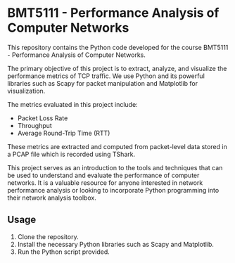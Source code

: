 # BMT5111 - Performance Analysis of Computer Networks

This repository contains the Python code developed for the course BMT5111 - Performance Analysis of Computer Networks. 

The primary objective of this project is to extract, analyze, and visualize the performance metrics of TCP traffic. We use Python and its powerful libraries such as Scapy for packet manipulation and Matplotlib for visualization.

The metrics evaluated in this project include:

- Packet Loss Rate
- Throughput
- Average Round-Trip Time (RTT)

These metrics are extracted and computed from packet-level data stored in a PCAP file which is recorded using TShark. 

This project serves as an introduction to the tools and techniques that can be used to understand and evaluate the performance of computer networks. It is a valuable resource for anyone interested in network performance analysis or looking to incorporate Python programming into their network analysis toolbox.

## Usage

1. Clone the repository.
2. Install the necessary Python libraries such as Scapy and Matplotlib.
3. Run the Python script provided.
